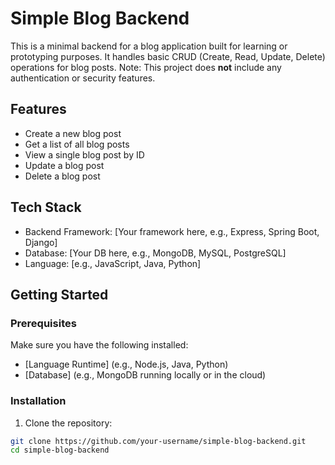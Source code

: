 # Simple Blog Backend

This is a minimal backend for a blog application built for learning or prototyping purposes. It handles basic CRUD (Create, Read, Update, Delete) operations for blog posts. Note: This project does **not** include any authentication or security features.

## Features

- Create a new blog post
- Get a list of all blog posts
- View a single blog post by ID
- Update a blog post
- Delete a blog post

## Tech Stack

- Backend Framework: [Your framework here, e.g., Express, Spring Boot, Django]
- Database: [Your DB here, e.g., MongoDB, MySQL, PostgreSQL]
- Language: [e.g., JavaScript, Java, Python]

## Getting Started

### Prerequisites

Make sure you have the following installed:

- [Language Runtime] (e.g., Node.js, Java, Python)
- [Database] (e.g., MongoDB running locally or in the cloud)

### Installation

1. Clone the repository:

```bash
git clone https://github.com/your-username/simple-blog-backend.git
cd simple-blog-backend
